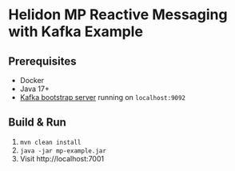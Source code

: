 # Helidon MP Reactive Messaging with Kafka Example

## Prerequisites
* Docker
* Java 17+ 
* [Kafka bootstrap server](../README.md) running on `localhost:9092`

## Build & Run
1. `mvn clean install`
2. `java -jar mp-example.jar`
3. Visit http://localhost:7001
